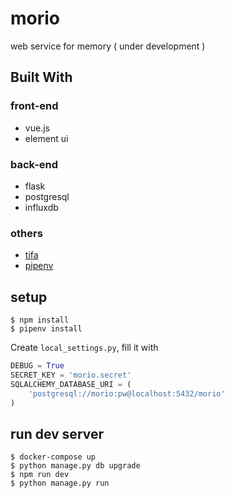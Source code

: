 # morio

web service for memory ( under development )

## Built With

### front-end

* vue.js
* element ui

### back-end

* flask
* postgresql
* influxdb

### others

* [tifa](https://github.com/wddwycc/tifa)
* [pipenv](https://github.com/kennethreitz/pipenv)

## setup

```
$ npm install
$ pipenv install
```

Create `local_settings.py`, fill it with

```python
DEBUG = True
SECRET_KEY = 'morio.secret'
SQLALCHEMY_DATABASE_URI = (
    'postgresql://morio:pw@localhost:5432/morio'
)
```

## run dev server

```
$ docker-compose up
$ python manage.py db upgrade
$ npm run dev
$ python manage.py run
```
